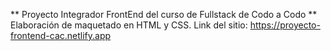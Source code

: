 ** Proyecto Integrador FrontEnd del curso de Fullstack de Codo a Codo **
Elaboración de maquetado en HTML y CSS.
Link del sitio: https://proyecto-frontend-cac.netlify.app
